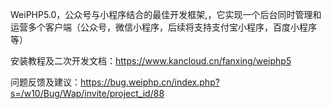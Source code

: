 WeiPHP5.0，公众号与小程序结合的最佳开发框架,，它实现一个后台同时管理和运营多个客户端（公众号，微信小程序，后续将支持支付宝小程序，百度小程序等）

安装教程及二次开发文档：https://www.kancloud.cn/fanxing/weiphp5

问题反馈及建议：https://bug.weiphp.cn/index.php?s=/w10/Bug/Wap/invite/project_id/88